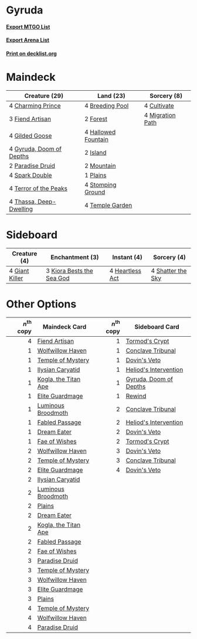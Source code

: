 # Gyruda

#### [Export MTGO List](../collection/Gyruda/Gyruda.txt)
#### [Export Arena List](../collection/Gyruda/Gyruda_arena.txt)
#### [Print on decklist.org](http://decklist.org/?deckmain=4%09Breeding%20Pool%0A4%09Charming%20Prince%0A4%09Cultivate%0A3%09Fiend%20Artisan%0A2%09Forest%0A4%09Gilded%20Goose%0A4%09Gyruda,%20Doom%20of%20Depths%0A4%09Hallowed%20Fountain%0A2%09Island%0A4%09Migration%20Path%0A2%09Mountain%0A2%09Paradise%20Druid%0A1%09Plains%0A4%09Spark%20Double%0A4%09Stomping%20Ground%0A4%09Temple%20Garden%0A4%09Terror%20of%20the%20Peaks%0A4%09Thassa,%20Deep-Dwelling&deckside=4%09Giant%20Killer%0A4%09Heartless%20Act%0A3%09Kiora%20Bests%20the%20Sea%20God%0A4%09Shatter%20the%20Sky)
# Maindeck

|                                           Creature (29)                                           |                                          Land (23)                                          |                                        Sorcery (8)                                        |
|---------------------------------------------------------------------------------------------------|---------------------------------------------------------------------------------------------|-------------------------------------------------------------------------------------------|
|4 [Charming Prince](http://gatherer.wizards.com/Pages/Card/Details.aspx?multiverseid=472970)       |4 [Breeding Pool](http://gatherer.wizards.com/Pages/Card/Details.aspx?multiverseid=97088)    |4 [Cultivate](http://gatherer.wizards.com/Pages/Card/Details.aspx?multiverseid=442154)     |
|3 [Fiend Artisan](http://gatherer.wizards.com/Pages/Card/Details.aspx?multiverseid=479740)         |2 [Forest](http://gatherer.wizards.com/Pages/Card/Details.aspx?multiverseid=439860)          |4 [Migration Path](http://gatherer.wizards.com/Pages/Card/Details.aspx?multiverseid=479684)|
|4 [Gilded Goose](http://gatherer.wizards.com/Pages/Card/Details.aspx?multiverseid=473122)          |4 [Hallowed Fountain](http://gatherer.wizards.com/Pages/Card/Details.aspx?multiverseid=97071)|                                                                                           |
|4 [Gyruda, Doom of Depths](http://gatherer.wizards.com/Pages/Card/Details.aspx?multiverseid=479741)|2 [Island](http://gatherer.wizards.com/Pages/Card/Details.aspx?multiverseid=439857)          |                                                                                           |
|2 [Paradise Druid](http://gatherer.wizards.com/Pages/Card/Details.aspx?multiverseid=461098)        |2 [Mountain](http://gatherer.wizards.com/Pages/Card/Details.aspx?multiverseid=439859)        |                                                                                           |
|4 [Spark Double](http://gatherer.wizards.com/Pages/Card/Details.aspx?multiverseid=460995)          |1 [Plains](http://gatherer.wizards.com/Pages/Card/Details.aspx?multiverseid=439856)          |                                                                                           |
|4 [Terror of the Peaks](http://gatherer.wizards.com/Pages/Card/Details.aspx?multiverseid=485487)   |4 [Stomping Ground](http://gatherer.wizards.com/Pages/Card/Details.aspx?multiverseid=405110) |                                                                                           |
|4 [Thassa, Deep-Dwelling](http://gatherer.wizards.com/Pages/Card/Details.aspx?multiverseid=476322) |4 [Temple Garden](http://gatherer.wizards.com/Pages/Card/Details.aspx?multiverseid=405112)   |                                                                                           |


# Sideboard

|                                      Creature (4)                                       |                                          Enchantment (3)                                           |                                       Instant (4)                                        |                                        Sorcery (4)                                         |
|-----------------------------------------------------------------------------------------|----------------------------------------------------------------------------------------------------|------------------------------------------------------------------------------------------|--------------------------------------------------------------------------------------------|
|4 [Giant Killer](http://gatherer.wizards.com/Pages/Card/Details.aspx?multiverseid=472976)|3 [Kiora Bests the Sea God](http://gatherer.wizards.com/Pages/Card/Details.aspx?multiverseid=476303)|4 [Heartless Act](http://gatherer.wizards.com/Pages/Card/Details.aspx?multiverseid=479611)|4 [Shatter the Sky](http://gatherer.wizards.com/Pages/Card/Details.aspx?multiverseid=476288)|


# Other Options

|*n*<sup>th</sup> copy|                                         Maindeck Card                                         |*n*<sup>th</sup> copy|                                         Sideboard Card                                          |
|--------------------:|-----------------------------------------------------------------------------------------------|--------------------:|-------------------------------------------------------------------------------------------------|
|                    4|[Fiend Artisan](http://gatherer.wizards.com/Pages/Card/Details.aspx?multiverseid=479740)       |                    1|[Tormod's Crypt](http://gatherer.wizards.com/Pages/Card/Details.aspx?multiverseid=389723)        |
|                    1|[Wolfwillow Haven](http://gatherer.wizards.com/Pages/Card/Details.aspx?multiverseid=476456)    |                    1|[Conclave Tribunal](http://gatherer.wizards.com/Pages/Card/Details.aspx?multiverseid=452756)     |
|                    1|[Temple of Mystery](http://gatherer.wizards.com/Pages/Card/Details.aspx?multiverseid=373571)   |                    1|[Dovin's Veto](http://gatherer.wizards.com/Pages/Card/Details.aspx?multiverseid=461120)          |
|                    1|[Ilysian Caryatid](http://gatherer.wizards.com/Pages/Card/Details.aspx?multiverseid=476425)    |                    1|[Heliod's Intervention](http://gatherer.wizards.com/Pages/Card/Details.aspx?multiverseid=476270) |
|                    1|[Kogla, the Titan Ape](http://gatherer.wizards.com/Pages/Card/Details.aspx?multiverseid=479682)|                    1|[Gyruda, Doom of Depths](http://gatherer.wizards.com/Pages/Card/Details.aspx?multiverseid=479741)|
|                    1|[Elite Guardmage](http://gatherer.wizards.com/Pages/Card/Details.aspx?multiverseid=461122)     |                    1|[Rewind](http://gatherer.wizards.com/Pages/Card/Details.aspx?multiverseid=45264)                 |
|                    1|[Luminous Broodmoth](http://gatherer.wizards.com/Pages/Card/Details.aspx?multiverseid=479541)  |                    2|[Conclave Tribunal](http://gatherer.wizards.com/Pages/Card/Details.aspx?multiverseid=452756)     |
|                    1|[Fabled Passage](http://gatherer.wizards.com/Pages/Card/Details.aspx?multiverseid=473206)      |                    2|[Heliod's Intervention](http://gatherer.wizards.com/Pages/Card/Details.aspx?multiverseid=476270) |
|                    1|[Dream Eater](http://gatherer.wizards.com/Pages/Card/Details.aspx?multiverseid=452788)         |                    2|[Dovin's Veto](http://gatherer.wizards.com/Pages/Card/Details.aspx?multiverseid=461120)          |
|                    1|[Fae of Wishes](http://gatherer.wizards.com/Pages/Card/Details.aspx?multiverseid=473006)       |                    2|[Tormod's Crypt](http://gatherer.wizards.com/Pages/Card/Details.aspx?multiverseid=389723)        |
|                    2|[Wolfwillow Haven](http://gatherer.wizards.com/Pages/Card/Details.aspx?multiverseid=476456)    |                    3|[Dovin's Veto](http://gatherer.wizards.com/Pages/Card/Details.aspx?multiverseid=461120)          |
|                    2|[Temple of Mystery](http://gatherer.wizards.com/Pages/Card/Details.aspx?multiverseid=373571)   |                    3|[Conclave Tribunal](http://gatherer.wizards.com/Pages/Card/Details.aspx?multiverseid=452756)     |
|                    2|[Elite Guardmage](http://gatherer.wizards.com/Pages/Card/Details.aspx?multiverseid=461122)     |                    4|[Dovin's Veto](http://gatherer.wizards.com/Pages/Card/Details.aspx?multiverseid=461120)          |
|                    2|[Ilysian Caryatid](http://gatherer.wizards.com/Pages/Card/Details.aspx?multiverseid=476425)    |                     |                                                                                                 |
|                    2|[Luminous Broodmoth](http://gatherer.wizards.com/Pages/Card/Details.aspx?multiverseid=479541)  |                     |                                                                                                 |
|                    2|[Plains](http://gatherer.wizards.com/Pages/Card/Details.aspx?multiverseid=439856)              |                     |                                                                                                 |
|                    2|[Dream Eater](http://gatherer.wizards.com/Pages/Card/Details.aspx?multiverseid=452788)         |                     |                                                                                                 |
|                    2|[Kogla, the Titan Ape](http://gatherer.wizards.com/Pages/Card/Details.aspx?multiverseid=479682)|                     |                                                                                                 |
|                    2|[Fabled Passage](http://gatherer.wizards.com/Pages/Card/Details.aspx?multiverseid=473206)      |                     |                                                                                                 |
|                    2|[Fae of Wishes](http://gatherer.wizards.com/Pages/Card/Details.aspx?multiverseid=473006)       |                     |                                                                                                 |
|                    3|[Paradise Druid](http://gatherer.wizards.com/Pages/Card/Details.aspx?multiverseid=461098)      |                     |                                                                                                 |
|                    3|[Temple of Mystery](http://gatherer.wizards.com/Pages/Card/Details.aspx?multiverseid=373571)   |                     |                                                                                                 |
|                    3|[Wolfwillow Haven](http://gatherer.wizards.com/Pages/Card/Details.aspx?multiverseid=476456)    |                     |                                                                                                 |
|                    3|[Elite Guardmage](http://gatherer.wizards.com/Pages/Card/Details.aspx?multiverseid=461122)     |                     |                                                                                                 |
|                    3|[Plains](http://gatherer.wizards.com/Pages/Card/Details.aspx?multiverseid=439856)              |                     |                                                                                                 |
|                    4|[Temple of Mystery](http://gatherer.wizards.com/Pages/Card/Details.aspx?multiverseid=373571)   |                     |                                                                                                 |
|                    4|[Wolfwillow Haven](http://gatherer.wizards.com/Pages/Card/Details.aspx?multiverseid=476456)    |                     |                                                                                                 |
|                    4|[Paradise Druid](http://gatherer.wizards.com/Pages/Card/Details.aspx?multiverseid=461098)      |                     |                                                                                                 |

